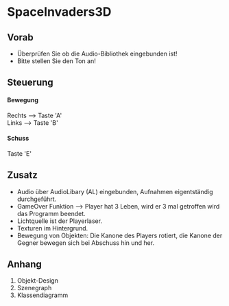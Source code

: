 # SpaceInvaders3D

## Vorab

+ Überprüfen Sie ob die Audio-Bibliothek eingebunden ist!
+ Bitte stellen Sie den Ton an!

## Steuerung
#### Bewegung

Rechts  --> Taste 'A'   
Links   --> Taste 'B'

#### Schuss

Taste 'E'


## Zusatz
+ Audio über AudioLibary (AL) eingebunden, Aufnahmen eigentständig durchgeführt.
+ GameOver Funktion --> Player hat 3 Leben, wird er 3 mal getroffen wird das Programm beendet.
+ Lichtquelle ist der Playerlaser.
+ Texturen im Hintergrund.
+ Bewegung von Objekten: Die Kanone des Players rotiert, die Kanone der Gegner bewegen sich bei Abschuss hin und her.


## Anhang
1. Objekt-Design
2. Szenegraph
3. Klassendiagramm
